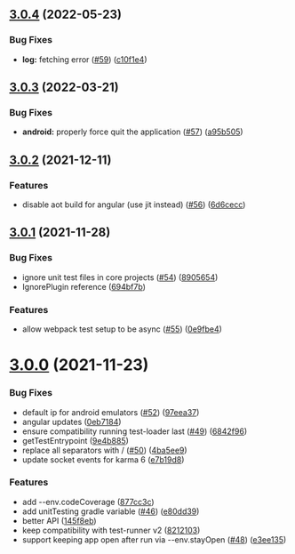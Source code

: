 ## [3.0.4](https://github.com/NativeScript/nativescript-unit-test-runner/compare/v3.0.3...v3.0.4) (2022-05-23)


### Bug Fixes

* **log:** fetching error ([#59](https://github.com/NativeScript/nativescript-unit-test-runner/issues/59)) ([c10f1e4](https://github.com/NativeScript/nativescript-unit-test-runner/commit/c10f1e466b92a8f0d61e2db4ffcc6a332878bea3))



## [3.0.3](https://github.com/NativeScript/nativescript-unit-test-runner/compare/v3.0.2...v3.0.3) (2022-03-21)


### Bug Fixes

* **android:** properly force quit the application ([#57](https://github.com/NativeScript/nativescript-unit-test-runner/issues/57)) ([a95b505](https://github.com/NativeScript/nativescript-unit-test-runner/commit/a95b505529984710f726e5b91239e4d89d092443))



## [3.0.2](https://github.com/NativeScript/nativescript-unit-test-runner/compare/v3.0.1...v3.0.2) (2021-12-11)


### Features

* disable aot build for angular (use jit instead) ([#56](https://github.com/NativeScript/nativescript-unit-test-runner/issues/56)) ([6d6cecc](https://github.com/NativeScript/nativescript-unit-test-runner/commit/6d6ceccc88af1881cdf645aca190e5131077da21))



## [3.0.1](https://github.com/NativeScript/nativescript-unit-test-runner/compare/v3.0.0...v3.0.1) (2021-11-28)


### Bug Fixes

* ignore unit test files in core projects ([#54](https://github.com/NativeScript/nativescript-unit-test-runner/issues/54)) ([8905654](https://github.com/NativeScript/nativescript-unit-test-runner/commit/8905654659517d230a83ab18609901c1c1d1287d))
* IgnorePlugin reference ([694bf7b](https://github.com/NativeScript/nativescript-unit-test-runner/commit/694bf7bdaa7519250f43608570da8f0892c409c4))


### Features

* allow webpack test setup to be async ([#55](https://github.com/NativeScript/nativescript-unit-test-runner/issues/55)) ([0e9fbe4](https://github.com/NativeScript/nativescript-unit-test-runner/commit/0e9fbe43141e040c9f0e72263bdefdef0eca8153))



# [3.0.0](https://github.com/NativeScript/nativescript-unit-test-runner/compare/v2.0.0...v3.0.0) (2021-11-23)


### Bug Fixes

* default ip for android emulators ([#52](https://github.com/NativeScript/nativescript-unit-test-runner/issues/52)) ([97eea37](https://github.com/NativeScript/nativescript-unit-test-runner/commit/97eea37eb7d2a920af0d85509676674d48b6d079))
* angular updates ([0eb7184](https://github.com/NativeScript/nativescript-unit-test-runner/commit/0eb71849f96cdafaa84077eb665f3c60daaf77eb))
* ensure compatibility running test-loader last ([#49](https://github.com/NativeScript/nativescript-unit-test-runner/issues/49)) ([6842f96](https://github.com/NativeScript/nativescript-unit-test-runner/commit/6842f96be830d8eec667b06d8e8fc6403e7f1b18))
* getTestEntrypoint ([9e4b885](https://github.com/NativeScript/nativescript-unit-test-runner/commit/9e4b88567ce561839acdcb0802fee45869cdde8d))
* replace all separators with / ([#50](https://github.com/NativeScript/nativescript-unit-test-runner/issues/50)) ([4ba5ee9](https://github.com/NativeScript/nativescript-unit-test-runner/commit/4ba5ee9ff3a2a1939655301b301903c29c51844e))
* update socket events for karma 6 ([e7b19d8](https://github.com/NativeScript/nativescript-unit-test-runner/commit/e7b19d819ed3ff77ad7ec79b1d424460731e40d7))


### Features

* add --env.codeCoverage ([877cc3c](https://github.com/NativeScript/nativescript-unit-test-runner/commit/877cc3c12c6a138ee3e4f9d0bb2d2cb26310dfaa))
* add unitTesting gradle variable ([#46](https://github.com/NativeScript/nativescript-unit-test-runner/issues/46)) ([e80dd39](https://github.com/NativeScript/nativescript-unit-test-runner/commit/e80dd39cfd0c9869413838f58b68f1630bead63b))
* better API ([145f8eb](https://github.com/NativeScript/nativescript-unit-test-runner/commit/145f8ebc5393bb766059b7a995a47861d21c83d0))
* keep compatibility with test-runner v2 ([8212103](https://github.com/NativeScript/nativescript-unit-test-runner/commit/8212103bd5595bddc4e5f08119cec6f24d2e02da))
* support keeping app open after run via --env.stayOpen ([#48](https://github.com/NativeScript/nativescript-unit-test-runner/issues/48)) ([e3ee135](https://github.com/NativeScript/nativescript-unit-test-runner/commit/e3ee135782577aa3d8920df112cf100b74c58655))

